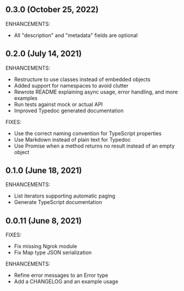## 0.3.0 (October 25, 2022)

ENHANCEMENTS:

* All "description" and "metadata" fields are optional


## 0.2.0 (July 14, 2021)

ENHANCEMENTS:

* Restructure to use classes instead of embedded objects
* Added support for namespaces to avoid clutter
* Rewrote README explaining async usage, error handling, and more examples
* Run tests against mock or actual API
* Improved Typedoc generated documentation

FIXES:

* Use the correct naming convention for TypeScript properties
* Use Markdown instead of plain text for Typedoc
* Use Promise when a method returns no result instead of an empty object

## 0.1.0 (June 18, 2021)

ENHANCEMENTS:

* List iterators supporting automatic paging
* Generate TypeScript documentation

## 0.0.11 (June 8, 2021)

FIXES:

* Fix missing Ngrok module
* Fix Map type JSON serialization

ENHANCEMENTS:

* Refine error messages to an Error type
* Add a CHANGELOG and an example usage
